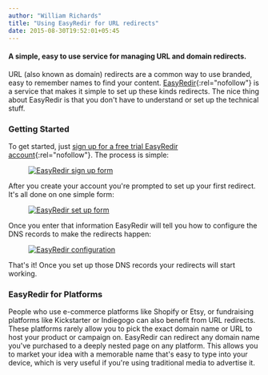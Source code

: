 ```yaml
---
author: "William Richards"
title: "Using EasyRedir for URL redirects"
date: 2015-08-30T19:52:01+05:45
---
```


#### A simple, easy to use service for managing URL and domain redirects.

URL (also known as domain) redirects are a common way to use branded, easy to remember names to find your content. [EasyRedir](http://www.easyredir.com/){:rel="nofollow"} is a service that makes it simple to set up these kinds redirects. The nice thing about EasyRedir is that you don't have to understand or set up the technical stuff.

### Getting Started

To get started, just [sign up for a free trial EasyRedir account](http://dashboard.easyredir.com/profile/sign-up){:rel="nofollow"}. The process is simple:

<figure>
  <a href="//dl.dropboxusercontent.com/s/4nz7u5oqensjxga/20150830-easyredir-sign-up-form-screen-shot-2015-08-29-at-9-15-49-am.png">
    <img src="//dl.dropboxusercontent.com/s/4nz7u5oqensjxga/20150830-easyredir-sign-up-form-screen-shot-2015-08-29-at-9-15-49-am.png" alt="EasyRedir sign up form">
  </a>
</figure>

After you create your account you're prompted to set up your first redirect. It's all done on one simple form:

<figure>
  <a href="//dl.dropboxusercontent.com/s/2wkddarly03ulx2/20150830-easyredir-set-up-form-screen-shot-2015-08-29-at-9-19-29-am.png">
    <img src="//dl.dropboxusercontent.com/s/2wkddarly03ulx2/20150830-easyredir-set-up-form-screen-shot-2015-08-29-at-9-19-29-am.png?" alt="EasyRedir set up form">
  </a>
</figure>

Once you enter that information EasyRedir will tell you how to configure the DNS records to make the redirects happen:

<figure>
  <a href="//dl.dropboxusercontent.com/s/x9tgdkwecm2un4y/20150830-easyredir-configuration-screen-shot-2015-08-29-at-9-22-07-am.png">
    <img src="//dl.dropboxusercontent.com/s/x9tgdkwecm2un4y/20150830-easyredir-configuration-screen-shot-2015-08-29-at-9-22-07-am.png" alt="EasyRedir configuration">
  </a>
</figure>

That's it! Once you set up those DNS records your redirects will start working.

### EasyRedir for Platforms

People who use e-commerce platforms like Shopify or Etsy, or fundraising platforms like Kickstarter or Indiegogo can also benefit from URL redirects. These platforms rarely allow you to pick the exact domain name or URL to host your product or campaign on. EasyRedir can redirect any domain name you've purchased to a deeply nested page on any platform. This allows you to market your idea with a memorable name that's easy to type into your device, which is very useful if you're using traditional media to advertise it.
